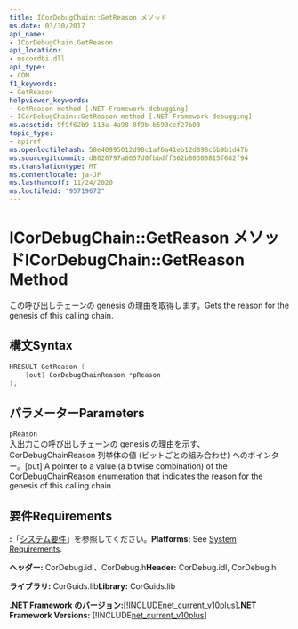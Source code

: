 ```yaml
---
title: ICorDebugChain::GetReason メソッド
ms.date: 03/30/2017
api_name:
- ICorDebugChain.GetReason
api_location:
- mscordbi.dll
api_type:
- COM
f1_keywords:
- GetReason
helpviewer_keywords:
- GetReason method [.NET Framework debugging]
- ICorDebugChain::GetReason method [.NET Framework debugging]
ms.assetid: 9f9f62b9-113a-4a98-8f9b-b593cef27b03
topic_type:
- apiref
ms.openlocfilehash: 58e40995012d98c1af6a41eb12d898c6b9b1d47b
ms.sourcegitcommit: d8020797a6657d0fbbdff362b80300815f682f94
ms.translationtype: MT
ms.contentlocale: ja-JP
ms.lasthandoff: 11/24/2020
ms.locfileid: "95719672"
---
```

# <a name="icordebugchaingetreason-method"></a><span data-ttu-id="a66d7-102">ICorDebugChain::GetReason メソッド</span><span class="sxs-lookup"><span data-stu-id="a66d7-102">ICorDebugChain::GetReason Method</span></span>

<span data-ttu-id="a66d7-103">この呼び出しチェーンの genesis の理由を取得します。</span><span class="sxs-lookup"><span data-stu-id="a66d7-103">Gets the reason for the genesis of this calling chain.</span></span>  
  
## <a name="syntax"></a><span data-ttu-id="a66d7-104">構文</span><span class="sxs-lookup"><span data-stu-id="a66d7-104">Syntax</span></span>  
  
```cpp  
HRESULT GetReason (  
    [out] CorDebugChainReason *pReason  
);  
```  
  
## <a name="parameters"></a><span data-ttu-id="a66d7-105">パラメーター</span><span class="sxs-lookup"><span data-stu-id="a66d7-105">Parameters</span></span>  

 `pReason`  
 <span data-ttu-id="a66d7-106">入出力この呼び出しチェーンの genesis の理由を示す、CorDebugChainReason 列挙体の値 (ビットごとの組み合わせ) へのポインター。</span><span class="sxs-lookup"><span data-stu-id="a66d7-106">[out] A pointer to a value (a bitwise combination) of the CorDebugChainReason enumeration that indicates the reason for the genesis of this calling chain.</span></span>  
  
## <a name="requirements"></a><span data-ttu-id="a66d7-107">要件</span><span class="sxs-lookup"><span data-stu-id="a66d7-107">Requirements</span></span>  

 <span data-ttu-id="a66d7-108">**:**「[システム要件](../../get-started/system-requirements.md)」を参照してください。</span><span class="sxs-lookup"><span data-stu-id="a66d7-108">**Platforms:** See [System Requirements](../../get-started/system-requirements.md).</span></span>  
  
 <span data-ttu-id="a66d7-109">**ヘッダー:** CorDebug.idl、CorDebug.h</span><span class="sxs-lookup"><span data-stu-id="a66d7-109">**Header:** CorDebug.idl, CorDebug.h</span></span>  
  
 <span data-ttu-id="a66d7-110">**ライブラリ:** CorGuids.lib</span><span class="sxs-lookup"><span data-stu-id="a66d7-110">**Library:** CorGuids.lib</span></span>  
  
 <span data-ttu-id="a66d7-111">**.NET Framework のバージョン:**[!INCLUDE[net_current_v10plus](../../../../includes/net-current-v10plus-md.md)]</span><span class="sxs-lookup"><span data-stu-id="a66d7-111">**.NET Framework Versions:** [!INCLUDE[net_current_v10plus](../../../../includes/net-current-v10plus-md.md)]</span></span>

